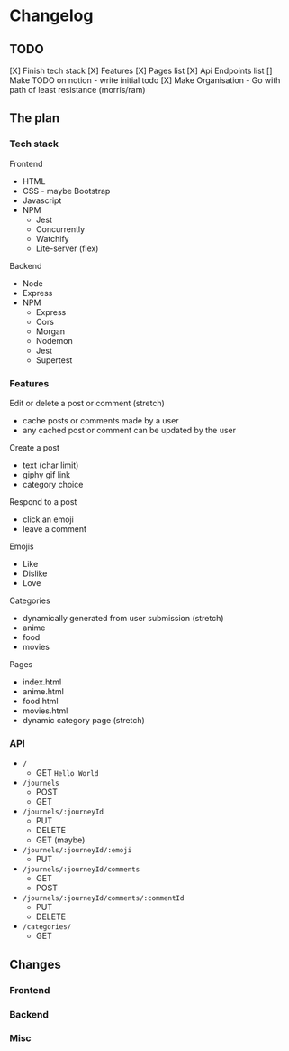 # Changelog

## TODO

[X] Finish tech stack
[X] Features
[X] Pages list
[X] Api Endpoints list
[] Make TODO on notion - write initial todo
[X] Make Organisation - Go with path of least resistance (morris/ram)

## The plan

### Tech stack

Frontend

- HTML
- CSS - maybe Bootstrap
- Javascript
- NPM
  - Jest
  - Concurrently
  - Watchify
  - Lite-server (flex)

Backend

- Node
- Express
- NPM
  - Express
  - Cors
  - Morgan
  - Nodemon
  - Jest
  - Supertest

### Features

Edit or delete a post or comment (stretch)

- cache posts or comments made by a user
- any cached post or comment can be updated by the user

Create a post

- text (char limit)
- giphy gif link
- category choice

Respond to a post

- click an emoji
- leave a comment

Emojis

- Like
- Dislike
- Love

Categories

- dynamically generated from user submission (stretch)
- anime
- food
- movies

Pages

- index.html
- anime.html
- food.html
- movies.html
- dynamic category page (stretch)

### API

- `/`
  - GET `Hello World`
- `/journels`
  - POST
  - GET
- `/journels/:journeyId`
  - PUT
  - DELETE
  - GET (maybe)
- `/journels/:journeyId/:emoji`
  - PUT
- `/journels/:journeyId/comments`
  - GET
  - POST
- `/journels/:journeyId/comments/:commentId`
  - PUT
  - DELETE
- `/categories/`
  - GET

## Changes

### Frontend

### Backend

### Misc
